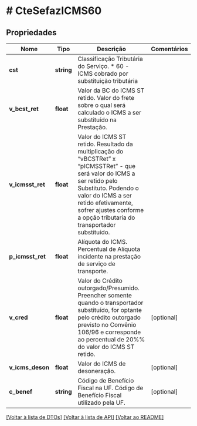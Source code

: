# # CteSefazICMS60

## Propriedades

Nome | Tipo | Descrição | Comentários
------------ | ------------- | ------------- | -------------
**cst** | **string** | Classificação Tributária do Serviço.  * 60 - ICMS cobrado por substituição tributária |
**v_bcst_ret** | **float** | Valor da BC do ICMS ST retido.  Valor do frete sobre o qual será calculado o ICMS a ser substituído na Prestação. |
**v_icmsst_ret** | **float** | Valor do ICMS ST retido.  Resultado da multiplicação do “vBCSTRet” x “pICMSSTRet” - que será valor do ICMS a ser retido pelo Substituto. Podendo o valor do ICMS a ser retido efetivamente, sofrer ajustes conforme a opção tributaria do transportador substituído. |
**p_icmsst_ret** | **float** | Alíquota do ICMS.  Percentual de Alíquota incidente na prestação de serviço de transporte. |
**v_cred** | **float** | Valor do Crédito outorgado/Presumido.  Preencher somente quando o transportador substituído, for optante pelo crédito outorgado previsto no Convênio 106/96 e corresponde ao percentual de 20%% do valor do ICMS ST retido. | [optional]
**v_icms_deson** | **float** | Valor do ICMS de desoneração. | [optional]
**c_benef** | **string** | Código de Benefício Fiscal na UF.  Código de Benefício Fiscal utilizado pela UF. | [optional]

[[Voltar à lista de DTOs]](../../README.md#models) [[Voltar à lista de API]](../../README.md#endpoints) [[Voltar ao README]](../../README.md)
